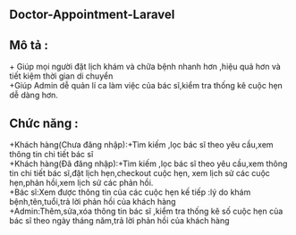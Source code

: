 
## Doctor-Appointment-Laravel 

<h2>Mô tả :</h2>
            + Giúp mọi người đặt lịch khám và chữa bệnh nhanh hơn ,hiệu quả hơn và tiết kiệm thời  gian di chuyển<br/>
            +Giúp Admin dễ quản lí ca làm việc của bác sĩ,kiểm tra thống kê cuộc hẹn dễ dàng hơn. 
<br/>
<h2>Chức năng :</h2> 
            +Khách hàng(Chưa đăng nhập):+Tìm kiếm ,lọc bác sĩ theo yêu cầu,xem thông tin chi tiết bác sĩ
            <br/>
            +Khách hàng(Đã đăng nhập):+Tìm kiếm ,lọc bác sĩ theo yêu cầu,xem thông tin chi tiết bác sĩ,đặt lịch hẹn,checkout cuộc hẹn,
            xem lịch sử các cuộc hẹn,phản hồi,xem lịch sử các phản hồi.<br/>
            +Bác sĩ:Xem được thông tin của các cuộc hẹn kế tiếp :lý do khám bệnh,tên,tuổi,trả lời phản hồi của khách hàng <br/>
            +Admin:Thêm,sửa,xóa thông tin bác sĩ ,kiểm tra thống kê số cuộc hẹn của bác sĩ theo ngày tháng năm,trả lời phản hồi của khách hàng
      
        


